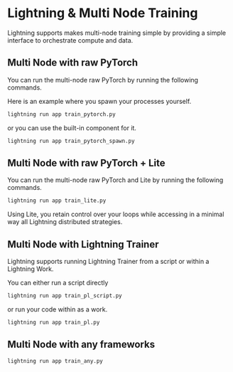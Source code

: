 # Lightning & Multi Node Training

Lightning supports makes multi-node training simple by providing a simple interface to orchestrate compute and data.

## Multi Node with raw PyTorch

You can run the multi-node raw PyTorch by running the following commands.

Here is an example where you spawn your processes yourself.

```bash
lightning run app train_pytorch.py
```

or you can use the built-in component for it.

```bash
lightning run app train_pytorch_spawn.py
```

## Multi Node with raw PyTorch + Lite

You can run the multi-node raw PyTorch and Lite by running the following commands.

```bash
lightning run app train_lite.py
```

Using Lite, you retain control over your loops while accessing in a minimal way all Lightning distributed strategies.

## Multi Node with Lightning Trainer

Lightning supports running Lightning Trainer from a script or within a Lightning Work.

You can either run a script directly

```bash
lightning run app train_pl_script.py
```

or run your code within as a work.

```bash
lightning run app train_pl.py
```

## Multi Node with any frameworks

```bash
lightning run app train_any.py
```
